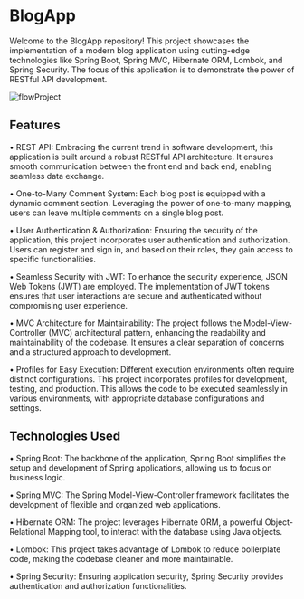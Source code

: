 # BlogApp

Welcome to the BlogApp repository! This project showcases the implementation of a modern blog application using cutting-edge technologies like Spring Boot, Spring MVC, Hibernate ORM, Lombok, and Spring Security.
The focus of this application is to demonstrate the power of RESTful API development.

![flowProject](https://github.com/Kamal725528/BlogApp/assets/88225844/dd059385-6ad2-4531-9f32-4f7cc27356ec)

## Features

•	REST API: Embracing the current trend in software development, this application is built around a robust RESTful API architecture.
  It ensures smooth communication between the front end and back end, enabling seamless data exchange.
  
•	One-to-Many Comment System: Each blog post is equipped with a dynamic comment section. Leveraging the power of one-to-many mapping, users can leave multiple comments on a single blog post.

•	User Authentication & Authorization: Ensuring the security of the application, this project incorporates user authentication and authorization.
  Users can register and sign in, and based on their roles, they gain access to specific functionalities.

•	Seamless Security with JWT: To enhance the security experience, JSON Web Tokens (JWT) are employed. 
  The implementation of JWT tokens ensures that user interactions are secure and authenticated without compromising user experience.

•	MVC Architecture for Maintainability: The project follows the Model-View-Controller (MVC) architectural pattern, enhancing the readability and maintainability of the codebase. 
  It ensures a clear separation of concerns and a structured approach to development.

•	Profiles for Easy Execution: Different execution environments often require distinct configurations. 
  This project incorporates profiles for development, testing, and production. This allows the code to be executed seamlessly in various environments, with appropriate database configurations and settings.

## Technologies Used

•	Spring Boot: The backbone of the application, Spring Boot simplifies the setup and development of Spring applications, allowing us to focus on business logic.

•	Spring MVC: The Spring Model-View-Controller framework facilitates the development of flexible and organized web applications.

•	Hibernate ORM: The project leverages Hibernate ORM, a powerful Object-Relational Mapping tool, to interact with the database using Java objects.

•	Lombok: This project takes advantage of Lombok to reduce boilerplate code, making the codebase cleaner and more maintainable.

•	Spring Security: Ensuring application security, Spring Security provides authentication and authorization functionalities.
